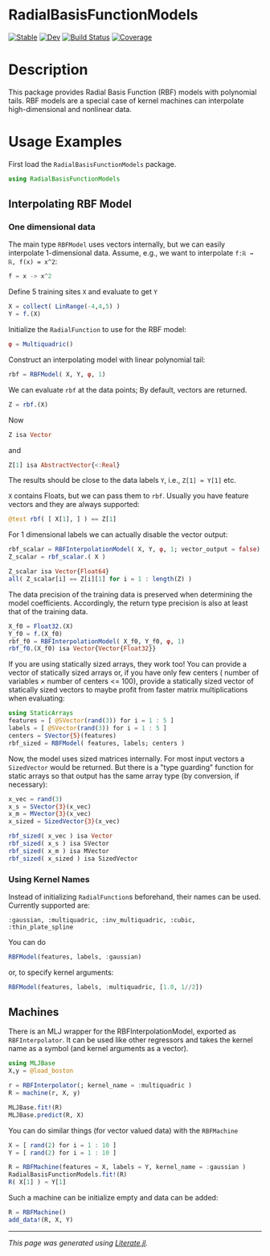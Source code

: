# RadialBasisFunctionModels

[![Stable](https://img.shields.io/badge/docs-stable-blue.svg)](https://manuelbb-upb.github.io/RadialBasisFunctionModels.jl/stable)
[![Dev](https://img.shields.io/badge/docs-dev-blue.svg)](https://manuelbb-upb.github.io/RadialBasisFunctionModels.jl/dev)
[![Build Status](https://github.com/manuelbb-upb/RadialBasisFunctionModels.jl/workflows/CI/badge.svg)](https://github.com/manuelbb-upb/RadialBasisFunctionModels.jl/actions)
[![Coverage](https://codecov.io/gh/manuelbb-upb/RadialBasisFunctionModels.jl/branch/master/graph/badge.svg)](https://codecov.io/gh/manuelbb-upb/RadialBasisFunctionModels.jl)

# Description
This package provides Radial Basis Function (RBF) models with polynomial tails.
RBF models are a special case of kernel machines can interpolate high-dimensional
and nonlinear data.

# Usage Examples

First load the `RadialBasisFunctionModels` package.

```julia
using RadialBasisFunctionModels
```

## Interpolating RBF Model

### One dimensional data
The main type `RBFModel` uses vectors internally, but we can easily
interpolate 1-dimensional data.
Assume, e.g., we want to interpolate ``f:ℝ → ℝ, f(x) = x^2``:

```julia
f = x -> x^2
```

Define 5 training sites `X` and evaluate to get `Y`

```julia
X = collect( LinRange(-4,4,5) )
Y = f.(X)
```

Initialize the `RadialFunction` to use for the RBF model:

```julia
φ = Multiquadric()
```

Construct an interpolating model with linear polynomial tail:

```julia
rbf = RBFModel( X, Y, φ, 1)
```

We can evaluate `rbf` at the data points;
By default, vectors are returned.

```julia
Z = rbf.(X)
```

Now

```julia
Z isa Vector
```

and

```julia
Z[1] isa AbstractVector{<:Real}
```

The results should be close to the data labels `Y`, i.e., `Z[1] ≈ Y[1]` etc.

`X` contains Floats, but we can pass them to `rbf`.
Usually you have feature vectors and they are always supported:

```julia
@test rbf( [ X[1], ] ) == Z[1]
```

For 1 dimensional labels we can actually disable the vector output:

```julia
rbf_scalar = RBFInterpolationModel( X, Y, φ, 1; vector_output = false)
Z_scalar = rbf_scalar.( X )

Z_scalar isa Vector{Float64}
all( Z_scalar[i] == Z[i][1] for i = 1 : length(Z) )
```

The data precision of the training data is preserved when determining the model
coefficients.
Accordingly, the return type precision is also at least that of the training data.

```julia
X_f0 = Float32.(X)
Y_f0 = f.(X_f0)
rbf_f0 = RBFInterpolationModel( X_f0, Y_f0, φ, 1)
rbf_f0.(X_f0) isa Vector{Vector{Float32}}
```

If you are using statically sized arrays, they work too!
You can provide a vector of statically sized arrays or, if
you have only few centers ( number of variables × number of centers <= 100),
provide a statically sized vector of statically sized vectors to maybe profit
from faster matrix multiplications when evaluating:

```julia
using StaticArrays
features = [ @SVector(rand(3)) for i = 1 : 5 ]
labels = [ @SVector(rand(3)) for i = 1 : 5 ]
centers = SVector{5}(features)
rbf_sized = RBFModel( features, labels; centers )
```

Now, the model uses sized matrices internally.
For most input vectors a `SizedVector` would be returned.
But there is a "type guarding" function for static arrays so that output has the same
array type (by conversion, if necessary):

```julia
x_vec = rand(3)
x_s = SVector{3}(x_vec)
x_m = MVector{3}(x_vec)
x_sized = SizedVector{3}(x_vec)

rbf_sized( x_vec ) isa Vector
rbf_sized( x_s ) isa SVector
rbf_sized( x_m ) isa MVector
rbf_sized( x_sized ) isa SizedVector
```

### Using Kernel Names

Instead of initializing `RadialFunction`s beforehand,
their names can be used. Currently supported are:
```
:gaussian, :multiquadric, :inv_multiquadric, :cubic, :thin_plate_spline
```

You can do

```julia
RBFModel(features, labels, :gaussian)
```

or, to specify kernel arguments:

```julia
RBFModel(features, labels, :multiquadric, [1.0, 1//2])
```

## Machines

There is an MLJ wrapper for the RBFInterpolationModel, exported as `RBFInterpolator`.
It can be used like other regressors and takes the kernel name as a symbol (and kernel arguments as a vector).

```julia
using MLJBase
X,y = @load_boston

r = RBFInterpolator(; kernel_name = :multiquadric )
R = machine(r, X, y)

MLJBase.fit!(R)
MLJBase.predict(R, X)
```

You can do similar things (for vector valued data) with the `RBFMachine`

```julia
X = [ rand(2) for i = 1 : 10 ]
Y = [ rand(2) for i = 1 : 10 ]

R = RBFMachine(features = X, labels = Y, kernel_name = :gaussian )
RadialBasisFunctionModels.fit!(R)
R( X[1] ) ≈ Y[1]
```

Such a machine can be initialize empty and data can be added:

```julia
R = RBFMachine()
add_data!(R, X, Y)
```

---

*This page was generated using [Literate.jl](https://github.com/fredrikekre/Literate.jl).*

